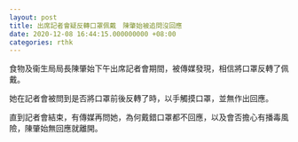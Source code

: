 ```yaml
---
layout: post
title: 出席記者會疑反轉口罩佩戴　陳肇始被追問沒回應
date: 2020-12-08 16:44:15.000000000 +08:00
categories: rthk
---
```


食物及衞生局局長陳肇始下午出席記者會期間，被傳媒發現，相信將口罩反轉了佩戴。

她在記者會被問到是否將口罩前後反轉了時，以手觸摸口罩，並無作出回應。

直到記者會結束，有傳媒再問她，為何戴錯口罩都不回應，以及會否擔心有播毒風險，陳肇始無回應就離開。

